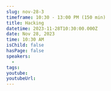 ```yaml
---
slug: nov-28-3
timeframe: 10:30 - 13:00 PM (150 min)
title: Hacking
datetime: 2023-11-28T10:30:00.000Z
date: Nov 28, 2023
time: 10:30 AM
isChild: false
hasPage: false
speakers:
  -
tags:
youtube:
youtubeUrl:
---
```

